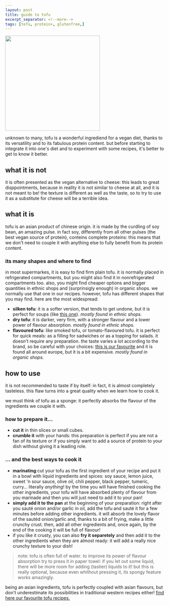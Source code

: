 ```yaml
---
layout: post
title: guide to tofu
excerpt_separator: <!--more-->
tags: [tofu, protein+, glutenfree,]
---
```


 <img src="../../../images/tofu.jpeg" width="300">
 
 
 <!--more-->
unknown to many, tofu is a wonderful ingrediend for a vegan diet, thanks to its versatility and to its fabulous protein content. but before starting to integrate it into one's diet and to experiment with some recipes, it's better to get to know it better. 

## what it is not
it is often presented as the vegan alternative to cheese: this leads to great disppointments, because in reality it is not similar to cheese at all, and it is not meant to be! the texture is different as well as the taste, so to try to use it as a substitute for cheese will be a terrible idea.

## what it is
tofu is an asian product of chinese origin. it is made by the curdling of soy bean, an amazing pulse. in fact soy, differently from all other pulses (the best vegan source of protein), conteins complete proteins: this means that we don't need to couple it with anything else to fully benefit from its protein content.

### its many shapes and where to find
in most supermarkes, it is easy to find firm plain tofu. it is normally placed in refrigerated compartments, but you might also find it in nonrefrigerated compartments too. also, you might find cheaper options and bigger quantities in ethnic shops and (surprinsigly enough) in organic shops. we normally use that one in our recipes. however, tofu has different shapes that you may find. here are the most widespread:
- **silken tofu**: it is a softer version, that tends to get undone, but it is perfect for soups (like [this one](https://fagiolini.github.io/ramen/)). 
*mostly found in ethnic shops.*
- **dry tofu**: it is darker, very firm, with a stronger flavour and a lower power of flavour absorption. 
 *mostly found in ethnic shops.*
- **flavoured tofu**: like smoked tofu, or tomato-flavoured tofu. it is perfect for quick meals: as a filling for sadwiches or as a topping for salads. it doesn't require any preparation. the taste varies a lot according to the brand, so be careful with your choices: [this is our favourite](https://www.taifun-tofu.de/en) and it is found all around europe, but it is a bit expensive.
*mostly found in organic shops.*

## how to use
it is not recommended to taste if by itself: in fact, it is almost completely tasteless. this flaw turns into a great quality when we learn how to cook it.

we must think of tofu as a sponge: it perfectly absorbs the flavour of the ingredients we couple it with. 

### how to prepare it...
- **cut it** in thin slices or small cubes.
- **crumble it** with your hands: this preparation is perfect if you are not a fan of its texture or if you simply want to add a source of protein to your dish without giving it a leading role.


### ... and the best ways to cook it
- **marinating**:cut your tofu as the first ingredient of your recipe and put it in a bowl with liquid ingredients and spices: soy sauce, lemon juice, sweet 'n sour sauce, olive oil, chili pepper, black pepper, tumeric, curry... literally *anything*! by the time you will have finished cooking the other ingredients, your tofu will have absorbed plenty of flavour from you marinade and then you will just need to add it to your pan!
- **simply add it to the pan** at the beginning of your preparation: right after you sauté onion and/or garlic in oil, add the tofu and sauté it for a few minutes before adding other ingredients. it will absorb the lovely flavor of the sautéd onion/garlic and, thanks to a bit of frying, make a little crunchy crust. then, add all other ingredients and, once again, by the end of the cooking it will be full of flavour!
- if you like it crusty, you can also **fry it separetely** and then add it to the other ingredients when they are almost ready: it will add a really nice crunchy texture to your dish!

> note: tofu is often full of water. to improve its power of flavour absorption try to press it in paper towel: if you let out some liquid, there will be more room for adding (tastier) liquids to it! but this is really optional, because even whithout pressing it, its spongy feature works amazingly.

being an asian ingredients, tofu is perfectly coupled with asian flavours, but don't underestimate its possibilities in traditional western recipes either! [find here our favourite tofu recipes.](https://fagiolini.github.io/tags/tofu/)